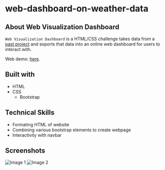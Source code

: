 # web-dashboard-on-weather-data
## About Web Visualization Dashboard

`Web Visualization Dashboard` is a HTML/CSS challenge takes data from a [past project](https://github.com/cdenq/ideal-vacation-by-weather-predictor) and exports that data into an online web dashboard for users to interact with.

Web demo: [here](https://cdenq.github.io/web-dashboard-on-weather-data/).

## Built with
- HTML
- CSS
    - Bootstrap

## Technical Skills
- Formating HTML of website
- Combining various bootstrap elements to create webpage
- Interactivity with navbar

## Screenshots
![Image 1](https://user-images.githubusercontent.com/74934154/154592336-61f888ea-ff40-4742-ad01-d49502db3a3e.png)
![Image 2](https://user-images.githubusercontent.com/74934154/154592337-23570c27-566f-46d6-85f7-c9da5e435ab6.png)
